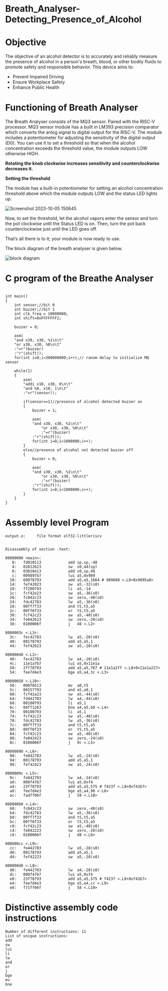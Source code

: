 # Breath_Analyser-Detecting_Presence_of_Alcohol

# Objective

The objective of an alcohol detector is to accurately and reliably measure the presence of alcohol in a person's breath, blood, or other bodily fluids to promote safety and responsible behavior. This device aims to:

* Prevent Impaired Driving
* Ensure Workplace Safety
* Enhance Public Health
# Functioning of Breath Analyser

The Breath Analyser consists of the MQ3 sensor. Paired with the RISC-V processor. MQ3 sensor module has a built in LM393 precision comparator which converts the anlog signal to digital output for the RISC-V. The module includes a potentiometer for adjusting the sensitivity of the digital output (D0). You can use it to set a threshold so that when the alcohol concentration exceeds the threshold value, the module outputs LOW otherwise HIGH.

**Rotating the knob clockwise increases sensitivity and counterclockwise decreases it.**

**Setting the threshold**

The module has a built-in potentiometer for setting an alcohol concentration threshold above which the module outputs LOW and the status LED lights up.

![Screenshot 2023-10-05 150645](https://github.com/DSatle/Breath_Analyser-Detecting_Presence_of_Alcohol-/assets/140998466/a79b8b12-68da-4c2e-b6e9-f489d1b6aef4)

Now, to set the threshold, let the alcohol vapors enter the sensor and turn the pot clockwise until the Status LED is on. Then, turn the pot back counterclockwise just until the LED goes off.

That’s all there is to it; your module is now ready to use.

The block diagram of the breath analyser is given below.

![block diagram](https://github.com/DSatle/Breath_Analyser-Detecting_Presence_of_Alcohol-/assets/140998466/dfaae820-f835-43d1-bda9-d868ebf83106)

# C program of the Breathe Analyser

```

int main()
{
	int sensor;//bit 0
	int buzzer;//bit 1
	int clk_freq = 10000000;
	int shift=0xFFFFFFF2;
	
	buzzer = 0;
	
	asm(
	"and x30, x30, %1\n\t"
	"or x30, x30, %0\n\t"
	:"=r"(buzzer)
	:"r"(shift));
	for(int i=0;i<300000000;i++);// ranom delay to initialize MQ sensor
	
	while(1)
	{
		asm(
		"addi x10, x30, 0\n\t"
		"and %0, x10, 1\n\t"
		:"=r"(sensor)); 
		
		if(sensor==1)//presence of alcohol detected buzzer on
		{
			buzzer = 1;
			
			asm(
			"and x30, x30, %1\n\t"
		    	"or x30, x30, %0\n\t"
		    	:"=r"(buzzer)
			:"r"(shift));
			for(int i=0;i<1000000;i++);
		}
		else//presence of alcohol not detected buzzer off
		{
			buzzer = 0;
			
			asm(
			"and x30, x30, %1\n\t"
		    	"or x30, x30, %0\n\t"
		    	:"=r"(buzzer)
			:"r"(shift));
			for(int i=0;i<1000000;i++);
		}
	}
}

```


# Assembly level Program

```
output.o:     file format elf32-littleriscv


Disassembly of section .text:

00000000 <main>:
   0:	fd010113          	add	sp,sp,-48
   4:	02812623          	sw	s0,44(sp)
   8:	03010413          	add	s0,sp,48
   c:	009897b7          	lui	a5,0x989
  10:	68078793          	add	a5,a5,1664 # 989680 <.L8+0x9895a8>
  14:	fef42023          	sw	a5,-32(s0)
  18:	ff200793          	li	a5,-14
  1c:	fcf42e23          	sw	a5,-36(s0)
  20:	fc042c23          	sw	zero,-40(s0)
  24:	fdc42783          	lw	a5,-36(s0)
  28:	00ff7f33          	and	t5,t5,a5
  2c:	00ff6f33          	or	t5,t5,a5
  30:	fcf42c23          	sw	a5,-40(s0)
  34:	fe042623          	sw	zero,-20(s0)
  38:	0100006f          	j	48 <.L2>

0000003c <.L3>:
  3c:	fec42783          	lw	a5,-20(s0)
  40:	00178793          	add	a5,a5,1
  44:	fef42623          	sw	a5,-20(s0)

00000048 <.L2>:
  48:	fec42703          	lw	a4,-20(s0)
  4c:	11e1a7b7          	lui	a5,0x11e1a
  50:	2ff78793          	add	a5,a5,767 # 11e1a2ff <.L8+0x11e1a227>
  54:	fee7d4e3          	bge	a5,a4,3c <.L3>

00000058 <.L10>:
  58:	000f0513          	mv	a0,t5
  5c:	00157793          	and	a5,a0,1
  60:	fcf42a23          	sw	a5,-44(s0)
  64:	fd442703          	lw	a4,-44(s0)
  68:	00100793          	li	a5,1
  6c:	04f71263          	bne	a4,a5,b0 <.L4>
  70:	00100793          	li	a5,1
  74:	fcf42c23          	sw	a5,-40(s0)
  78:	fdc42783          	lw	a5,-36(s0)
  7c:	00ff7f33          	and	t5,t5,a5
  80:	00ff6f33          	or	t5,t5,a5
  84:	fcf42c23          	sw	a5,-40(s0)
  88:	fe042423          	sw	zero,-24(s0)
  8c:	0100006f          	j	9c <.L5>

00000090 <.L6>:
  90:	fe842783          	lw	a5,-24(s0)
  94:	00178793          	add	a5,a5,1
  98:	fef42423          	sw	a5,-24(s0)

0000009c <.L5>:
  9c:	fe842703          	lw	a4,-24(s0)
  a0:	000f47b7          	lui	a5,0xf4
  a4:	23f78793          	add	a5,a5,575 # f423f <.L8+0xf4167>
  a8:	fee7d4e3          	bge	a5,a4,90 <.L6>
  ac:	fadff06f          	j	58 <.L10>

000000b0 <.L4>:
  b0:	fc042c23          	sw	zero,-40(s0)
  b4:	fdc42783          	lw	a5,-36(s0)
  b8:	00ff7f33          	and	t5,t5,a5
  bc:	00ff6f33          	or	t5,t5,a5
  c0:	fcf42c23          	sw	a5,-40(s0)
  c4:	fe042223          	sw	zero,-28(s0)
  c8:	0100006f          	j	d8 <.L8>

000000cc <.L9>:
  cc:	fe442783          	lw	a5,-28(s0)
  d0:	00178793          	add	a5,a5,1
  d4:	fef42223          	sw	a5,-28(s0)

000000d8 <.L8>:
  d8:	fe442703          	lw	a4,-28(s0)
  dc:	000f47b7          	lui	a5,0xf4
  e0:	23f78793          	add	a5,a5,575 # f423f <.L8+0xf4167>
  e4:	fee7d4e3          	bge	a5,a4,cc <.L9>
  e8:	f71ff06f          	j	58 <.L10>

```
# Distinctive assembly code instructions

```
Number of different instructions: 11
List of unique instructions:
add
sw
lui
li
lw
and
or
j
bge
mv
bne

```



